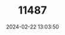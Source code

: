 ---
title: "11487"
category: "Lemniscomys barbarus"
draft: false
date: 2024-02-22 13:03:50
languages:
  English: ["Barbary Lemniscomys", "Barbary Striped Grass Mouse"]
---